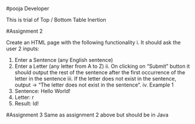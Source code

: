 #pooja Developer

This is trial of Top / Bottom Table Inertion


#Assignment 2

Create an HTML page with the following functionality
i. It should ask the user 2 inputs:
1. Enter a Sentence (any English sentence)
2. Enter a Letter (any letter from A to Z)
ii. On clicking on “Submit” button it should output the rest of the
sentence after the first occurrence of the letter in the sentence
iii. If the letter does not exist in the sentence, output -> “The letter does
not exist in the sentence”.
iv. Example 1
1. Sentence: Hello World!
2. Letter: r
3. Result: ld!

#Assignment 3
Same as assignment 2 above but should be in Java
